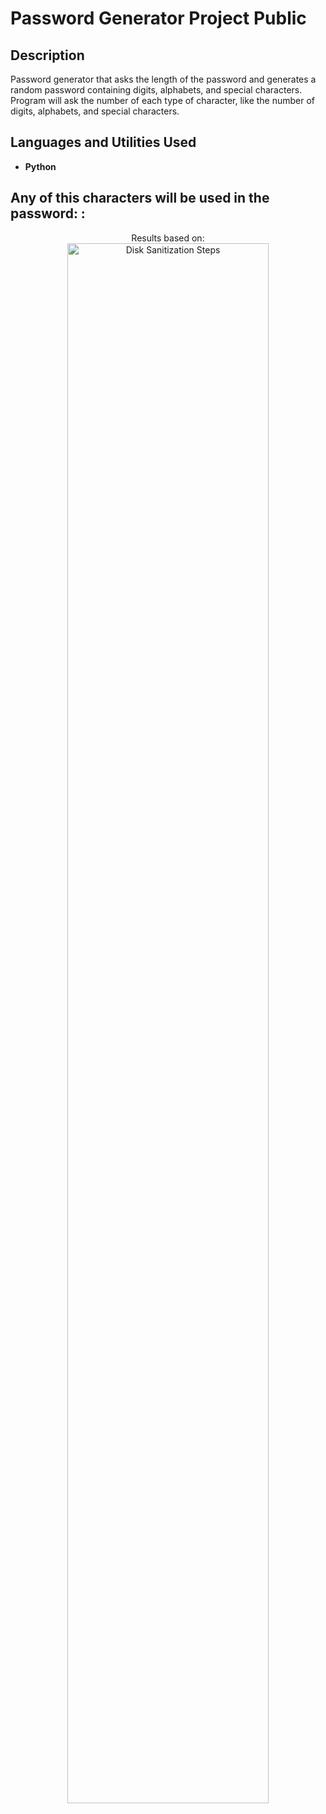 <h1>Password Generator Project
Public</h1>

<h2>Description</h2>

Password generator that asks the length of the password and generates a random password containing digits, alphabets, and special characters.
Program will ask the number of each type of character, like the number of digits, alphabets, and special characters.
<br />

<h2>Languages and Utilities Used</h2>

- <b>Python</b> 

<h2>Any of this characters will be used in the password: :</h2>

<p align="center">
Results based on: <br/>
<img src="https://i.imgur.com/VYIRSwH.png" height="80%" width="80%" alt="Disk Sanitization Steps"/>
<br />
